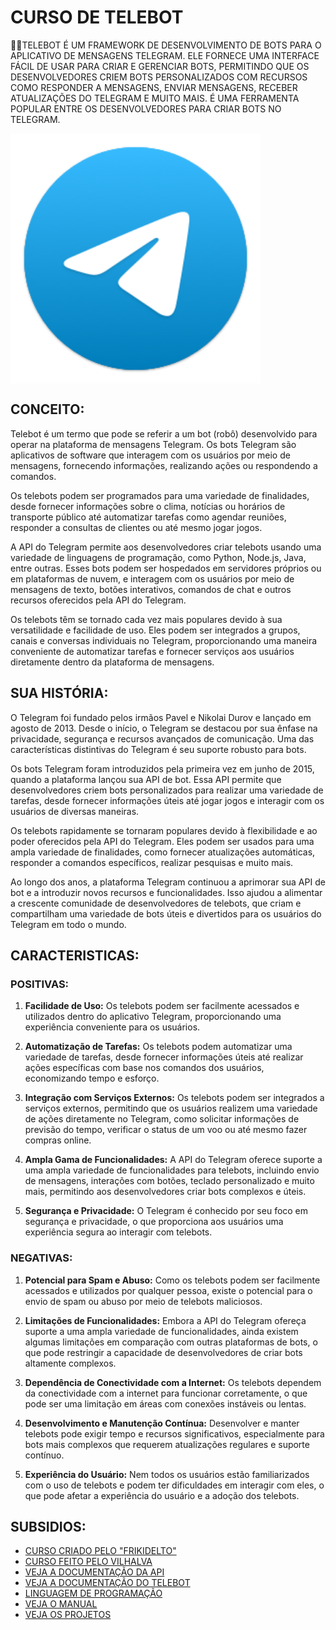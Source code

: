 # CURSO DE TELEBOT
👨‍⚖️TELEBOT É UM FRAMEWORK DE DESENVOLVIMENTO DE BOTS PARA O APLICATIVO DE MENSAGENS TELEGRAM. ELE FORNECE UMA INTERFACE FÁCIL DE USAR PARA CRIAR E GERENCIAR BOTS, PERMITINDO QUE OS DESENVOLVEDORES CRIEM BOTS PERSONALIZADOS COM RECURSOS COMO RESPONDER A MENSAGENS, ENVIAR MENSAGENS, RECEBER ATUALIZAÇÕES DO TELEGRAM E MUITO MAIS. É UMA FERRAMENTA POPULAR ENTRE OS DESENVOLVEDORES PARA CRIAR BOTS NO TELEGRAM.

<img src="FOTO.png" align="center" width="400"> <br>

## CONCEITO:
Telebot é um termo que pode se referir a um bot (robô) desenvolvido para operar na plataforma de mensagens Telegram. Os bots Telegram são aplicativos de software que interagem com os usuários por meio de mensagens, fornecendo informações, realizando ações ou respondendo a comandos.

Os telebots podem ser programados para uma variedade de finalidades, desde fornecer informações sobre o clima, notícias ou horários de transporte público até automatizar tarefas como agendar reuniões, responder a consultas de clientes ou até mesmo jogar jogos.

A API do Telegram permite aos desenvolvedores criar telebots usando uma variedade de linguagens de programação, como Python, Node.js, Java, entre outras. Esses bots podem ser hospedados em servidores próprios ou em plataformas de nuvem, e interagem com os usuários por meio de mensagens de texto, botões interativos, comandos de chat e outros recursos oferecidos pela API do Telegram.

Os telebots têm se tornado cada vez mais populares devido à sua versatilidade e facilidade de uso. Eles podem ser integrados a grupos, canais e conversas individuais no Telegram, proporcionando uma maneira conveniente de automatizar tarefas e fornecer serviços aos usuários diretamente dentro da plataforma de mensagens.

## SUA HISTÓRIA:
O Telegram foi fundado pelos irmãos Pavel e Nikolai Durov e lançado em agosto de 2013. Desde o início, o Telegram se destacou por sua ênfase na privacidade, segurança e recursos avançados de comunicação. Uma das características distintivas do Telegram é seu suporte robusto para bots.

Os bots Telegram foram introduzidos pela primeira vez em junho de 2015, quando a plataforma lançou sua API de bot. Essa API permite que desenvolvedores criem bots personalizados para realizar uma variedade de tarefas, desde fornecer informações úteis até jogar jogos e interagir com os usuários de diversas maneiras.

Os telebots rapidamente se tornaram populares devido à flexibilidade e ao poder oferecidos pela API do Telegram. Eles podem ser usados para uma ampla variedade de finalidades, como fornecer atualizações automáticas, responder a comandos específicos, realizar pesquisas e muito mais.

Ao longo dos anos, a plataforma Telegram continuou a aprimorar sua API de bot e a introduzir novos recursos e funcionalidades. Isso ajudou a alimentar a crescente comunidade de desenvolvedores de telebots, que criam e compartilham uma variedade de bots úteis e divertidos para os usuários do Telegram em todo o mundo.

## CARACTERISTICAS:
### POSITIVAS:
1. **Facilidade de Uso:** Os telebots podem ser facilmente acessados e utilizados dentro do aplicativo Telegram, proporcionando uma experiência conveniente para os usuários.

2. **Automatização de Tarefas:** Os telebots podem automatizar uma variedade de tarefas, desde fornecer informações úteis até realizar ações específicas com base nos comandos dos usuários, economizando tempo e esforço.

3. **Integração com Serviços Externos:** Os telebots podem ser integrados a serviços externos, permitindo que os usuários realizem uma variedade de ações diretamente no Telegram, como solicitar informações de previsão do tempo, verificar o status de um voo ou até mesmo fazer compras online.

4. **Ampla Gama de Funcionalidades:** A API do Telegram oferece suporte a uma ampla variedade de funcionalidades para telebots, incluindo envio de mensagens, interações com botões, teclado personalizado e muito mais, permitindo aos desenvolvedores criar bots complexos e úteis.

5. **Segurança e Privacidade:** O Telegram é conhecido por seu foco em segurança e privacidade, o que proporciona aos usuários uma experiência segura ao interagir com telebots.

### NEGATIVAS:
1. **Potencial para Spam e Abuso:** Como os telebots podem ser facilmente acessados e utilizados por qualquer pessoa, existe o potencial para o envio de spam ou abuso por meio de telebots maliciosos.

2. **Limitações de Funcionalidades:** Embora a API do Telegram ofereça suporte a uma ampla variedade de funcionalidades, ainda existem algumas limitações em comparação com outras plataformas de bots, o que pode restringir a capacidade de desenvolvedores de criar bots altamente complexos.

3. **Dependência de Conectividade com a Internet:** Os telebots dependem da conectividade com a internet para funcionar corretamente, o que pode ser uma limitação em áreas com conexões instáveis ou lentas.

4. **Desenvolvimento e Manutenção Contínua:** Desenvolver e manter telebots pode exigir tempo e recursos significativos, especialmente para bots mais complexos que requerem atualizações regulares e suporte contínuo.

5. **Experiência do Usuário:** Nem todos os usuários estão familiarizados com o uso de telebots e podem ter dificuldades em interagir com eles, o que pode afetar a experiência do usuário e a adoção dos telebots.

## SUBSIDIOS:
- [CURSO CRIADO PELO "FRIKIDELTO"](https://www.youtube.com/playlist?list=PLheIVUbpfWZ2wDRHulCcuIVF-9lkIvyBi)
- [CURSO FEITO PELO VILHALVA](https://github.com/VILHALVA)
- [VEJA A DOCUMENTAÇÃO DA API](https://core.telegram.org/bots/api)
- [VEJA A DOCUMENTAÇÃO DO TELEBOT](https://pytba.readthedocs.io/en/latest/)
- [LINGUAGEM DE PROGRAMAÇÃO](https://github.com/VILHALVA/CURSO-DE-PYTHON)
- [VEJA O MANUAL](./MANUAL.md)
- [VEJA OS PROJETOS](https://github.com/VILHALVA?tab=repositories&q=+topic:TELEBOT)

